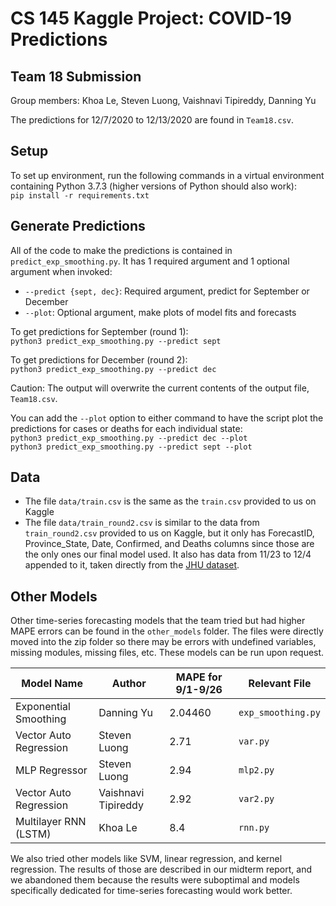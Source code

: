 # CS 145 Kaggle Project: COVID-19 Predictions

## Team 18 Submission
Group members: Khoa Le, Steven Luong, Vaishnavi Tipireddy, Danning Yu

The predictions for 12/7/2020 to 12/13/2020 are found in `Team18.csv`.

## Setup
To set up environment, run the following commands in a virtual environment containing Python 3.7.3 (higher versions of Python should also work):  
`pip install -r requirements.txt`

## Generate Predictions
All of the code to make the predictions is contained in `predict_exp_smoothing.py`. It has 1 required argument and 1 optional argument when invoked:
- `--predict {sept, dec}`: Required argument, predict for September or December
- `--plot`: Optional argument, make plots of model fits and forecasts

To get predictions for September (round 1):  
`python3 predict_exp_smoothing.py --predict sept`

To get predictions for December (round 2):  
`python3 predict_exp_smoothing.py --predict dec`

Caution: The output will overwrite the current contents of the output file, `Team18.csv`.  

You can add the `--plot` option to either command to have the script plot the predictions for cases or deaths for each individual state:  
`python3 predict_exp_smoothing.py --predict dec --plot`  
`python3 predict_exp_smoothing.py --predict sept --plot`  
## Data
- The file `data/train.csv` is the same as the `train.csv` provided to us on Kaggle
- The file `data/train_round2.csv` is similar to the data from `train_round2.csv` provided to us on Kaggle, but it only has ForecastID, Province_State, Date, Confirmed, and Deaths columns since those are the only ones our final model used. It also has data from 11/23 to 12/4 appended to it, taken directly from the [JHU dataset](https://github.com/CSSEGISandData/COVID-19).

## Other Models
Other time-series forecasting models that the team tried but had higher MAPE errors can be found in the `other_models` folder. The files were directly moved into the zip folder so there may be errors with undefined variables, missing modules, missing files, etc. These models can be run upon request. 

| Model Name             | Author              | MAPE for 9/1-9/26 | Relevant File      |
|------------------------|---------------------|-------------------|--------------------|
| Exponential Smoothing  | Danning Yu          | 2.04460           | `exp_smoothing.py` |
| Vector Auto Regression | Steven Luong        | 2.71              | `var.py`           |
| MLP Regressor          | Steven Luong        | 2.94              | `mlp2.py`          |
| Vector Auto Regression | Vaishnavi Tipireddy | 2.92              | `var2.py`          |
| Multilayer RNN (LSTM)  | Khoa Le             | 8.4               | `rnn.py`           |

We also tried other models like SVM, linear regression, and kernel regression. The results of those are described in our midterm report, and we abandoned them because the results were suboptimal and models specifically dedicated for time-series forecasting would work better.
